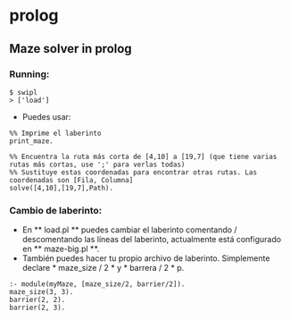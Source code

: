 # prolog
## Maze solver in prolog

### Running:
```
$ swipl
> ['load']
```
- Puedes usar:
```
%% Imprime el laberinto
print_maze.

%% Encuentra la ruta más corta de [4,10] a [19,7] (que tiene varias rutas más cortas, use ';' para verlas todas)
%% Sustituye estas coordenadas para encontrar otras rutas. Las coordenadas son [Fila, Columna]
solve([4,10],[19,7],Path). 
```

### Cambio de laberinto:
- En ** load.pl ** puedes cambiar el laberinto comentando / descomentando las líneas del laberinto, actualmente está configurado en ** maze-big.pl **.
- También puedes hacer tu propio archivo de laberinto. Simplemente declare * maze_size / 2 * y * barrera / 2 * p.
```
:- module(myMaze, [maze_size/2, barrier/2]).
maze_size(3, 3).
barrier(2, 2).
barrier(2, 3).
```
